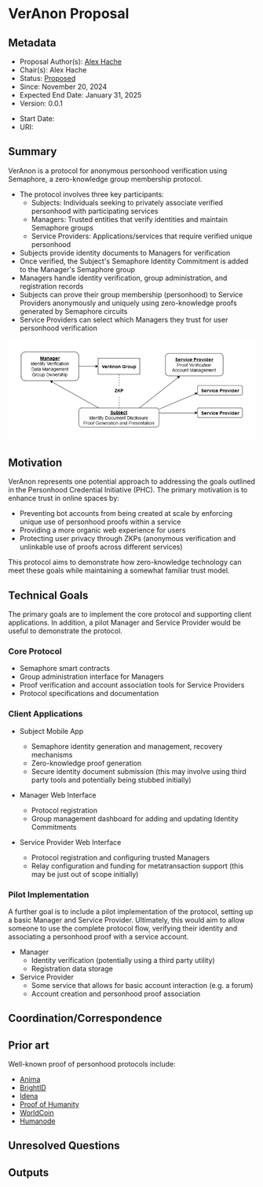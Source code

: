 # VerAnon Proposal

## Metadata
- Proposal Author(s): [Alex Hache](https://github.com/ahache)
- Chair(s): Alex Hache
- Status: [Proposed]()
- Since: November 20, 2024
- Expected End Date: January 31, 2025
- Version: 0.0.1

[//]: # (Do not fill out below. To be filled out by chairs post-approval)
- Start Date: <date>
- URI: <uri>

## Summary 

VerAnon is a protocol for anonymous personhood verification using Semaphore, a zero-knowledge group membership protocol.
- The protocol involves three key participants:
  - Subjects: Individuals seeking to privately associate verified personhood with participating services
  - Managers: Trusted entities that verify identities and maintain Semaphore groups
  - Service Providers: Applications/services that require verified unique personhood
- Subjects provide identity documents to Managers for verification 
- Once verified, the Subject's Semaphore Identity Commitment is added to the Manager's Semaphore group
- Managers handle identity verification, group administration, and registration records
- Subjects can prove their group membership (personhood) to Service Providers anonymously and uniquely using zero-knowledge proofs generated by Semaphore circuits
- Service Providers can select which Managers they trust for user personhood verification

![VerAnon Protocol Diagram](./VerAnon-Diagram.png)


## Motivation

VerAnon represents one potential approach to addressing the goals outlined in the Personhood Credential Initiative (PHC). The primary motivation is to enhance trust in online spaces by:

- Preventing bot accounts from being created at scale by enforcing unique use of personhood proofs within a service
- Providing a more organic web experience for users
- Protecting user privacy through ZKPs (anonymous verification and unlinkable use of proofs across different services)

This protocol aims to demonstrate how zero-knowledge technology can meet these goals while maintaining a somewhat familiar trust model.

## Technical Goals

The primary goals are to implement the core protocol and supporting client applications. In addition, a pilot Manager and Service Provider would be useful to demonstrate the protocol.

### Core Protocol
- Semaphore smart contracts
- Group administration interface for Managers
- Proof verification and account association tools for Service Providers
- Protocol specifications and documentation

### Client Applications
- Subject Mobile App
   - Semaphore identity generation and management, recovery mechanisms
   - Zero-knowledge proof generation
   - Secure identity document submission (this may involve using third party tools and potentially being stubbed initially)

- Manager Web Interface
   - Protocol registration
   - Group management dashboard for adding and updating Identity Commitments

- Service Provider Web Interface
   - Protocol registration and configuring trusted Managers
   - Relay configuration and funding for metatransaction support (this may be just out of scope initially)

### Pilot Implementation

A further goal is to include a pilot implementation of the protocol, setting up a basic Manager and Service Provider. Ultimately, this would aim to allow someone to use the complete protocol flow, verifying their identity and associating a personhood proof with a service account.

- Manager
    - Identity verification (potentially using a third party utility)
    - Registration data storage
- Service Provider
    - Some service that allows for basic account interaction (e.g. a forum)
    - Account creation and personhood proof association

## Coordination/Correspondence



## Prior art
Well-known proof of personhood protocols include:
- [Anima](https://www.animaidentity.com)
- [BrightID](https://www.brightid.org/)
- [Idena](https://www.idena.io/)
- [Proof of Humanity](https://proofofhumanity.id/)
- [WorldCoin](https://worldcoin.org/)
-  [Humanode](https://humanode.io/)


## Unresolved Questions



## Outputs


